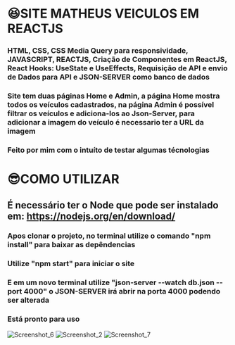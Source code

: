 # 😆SITE MATHEUS VEICULOS EM REACTJS
### HTML, CSS, CSS Media Query para responsividade, JAVASCRIPT, REACTJS, Criação de Componentes em ReactJS, React Hooks: UseState e UseEffects, Requisição de API e envio de Dados para API e JSON-SERVER como banco de dados

### Site tem duas páginas Home e Admin, a página Home mostra todos os veículos cadastrados, na página Admin é possível filtrar os veículos e adiciona-los ao Json-Server, para adicionar a imagem do veículo é necessario ter a URL da imagem

### Feito por mim com o intuíto de testar algumas técnologias

# 😎COMO UTILIZAR
## É necessário ter o Node que pode ser instalado em: https://nodejs.org/en/download/

### Apos clonar o projeto, no terminal utilize o comando "npm install" para baixar as depêndencias
### Utilize "npm start" para iniciar o site
### E em um novo terminal utilize "json-server --watch db.json --port 4000" o JSON-SERVER irá abrir na porta 4000 podendo ser alterada
### Está pronto para uso

![Screenshot_6](https://user-images.githubusercontent.com/96322427/171960315-20709f33-20fa-4b4f-b09b-2b3b8b38fb16.png)
![Screenshot_2](https://user-images.githubusercontent.com/96322427/171960342-17e22904-aebd-4f08-b79f-2ec0713cbfc2.png)
![Screenshot_7](https://user-images.githubusercontent.com/96322427/171962040-715b4280-c1de-4ee5-a2e2-48407be7a406.png)




